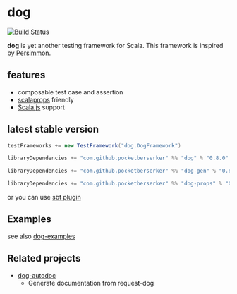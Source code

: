 # dog

[![Build Status](https://travis-ci.org/scala-kennel/dog.svg?branch=master)](https://travis-ci.org/scala-kennel/dog)

**dog** is yet another testing framework for Scala.
This framework is inspired by [Persimmon](https://github.com/persimmon-projects/Persimmon).

## features

* composable test case and assertion
* [scalaprops](https://github.com/scalaprops/scalaprops) friendly
* [Scala.js](https://www.scala-js.org/) support

## latest stable version

```scala
testFrameworks += new TestFramework("dog.DogFramework")

libraryDependencies += "com.github.pocketberserker" %% "dog" % "0.8.0" % "test"
```

```scala
libraryDependencies += "com.github.pocketberserker" %% "dog-gen" % "0.8.0" % "test"
```

```scala
libraryDependencies += "com.github.pocketberserker" %% "dog-props" % "0.8.0" % "test"
```

or you can use [sbt plugin](https://github.com/scala-kennel/sbt-dog)

## Examples

see also [dog-examples](https://github.com/scala-kennel/dog-examples)

## Related projects

* [dog-autodoc](https://github.com/scala-kennel/dog-autodoc)
    * Generate documentation from request-dog

